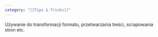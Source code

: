 ```yaml
---
category: "[[Tips & Tricks]]"
---
```


Używanie do transformacji formatu, przetwarzania treści, scrapowania stron etc.